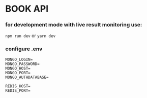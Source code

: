 # BOOK API

### for development mode with live result monitoring use:
```npm run dev``` 
or
```yarn dev```

### configure .env 
```
MONGO_LOGIN=
MONGO_PASSWORD=
MONGO_HOST=
MONGO_PORT=
MONGO_AUTHDATABASE=

REDIS_HOST=
REDIS_PORT=
```


